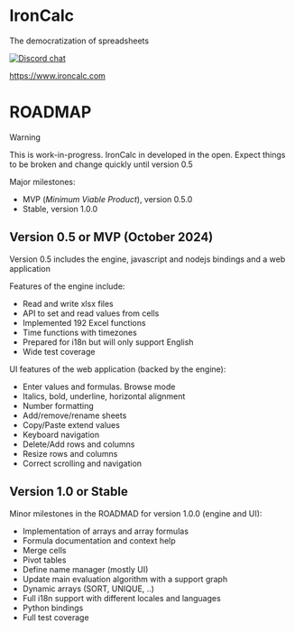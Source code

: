 # IronCalc

The democratization of spreadsheets 

[![Discord chat][discord-badge]][discord-url]

[discord-badge]: https://img.shields.io/discord/1206947691058171904.svg?logo=discord&style=flat-square
[discord-url]: https://discord.gg/zZYWfh3RHJ

<https://www.ironcalc.com>

# ROADMAP

> [!WARNING]  
> This is work-in-progress. IronCalc in developed in the open. Expect things to be broken and change quickly until version 0.5

Major milestones:

* MVP (_Minimum Viable Product_), version 0.5.0
* Stable, version 1.0.0

## Version 0.5 or MVP (October 2024)

Version 0.5 includes the engine, javascript and nodejs bindings and a web application

Features of the engine include:

* Read and write xlsx files
* API to set and read values from cells
* Implemented 192 Excel functions
* Time functions with timezones
* Prepared for i18n but will only support English
* Wide test coverage

UI features of the web application (backed by the engine):

* Enter values and formulas. Browse mode
* Italics, bold, underline, horizontal alignment
* Number formatting
* Add/remove/rename sheets
* Copy/Paste extend values
* Keyboard navigation
* Delete/Add rows and columns
* Resize rows and columns
* Correct scrolling and navigation

## Version 1.0 or Stable

Minor milestones in the ROADMAD for version 1.0.0 (engine and UI):

* Implementation of arrays and array formulas
* Formula documentation and context help
* Merge cells
* Pivot tables
* Define name manager (mostly UI)
* Update main evaluation algorithm with a support graph
* Dynamic arrays (SORT, UNIQUE, ..)
* Full i18n support with different locales and languages
* Python bindings
* Full test coverage



